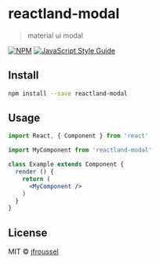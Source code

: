 # reactland-modal

> material ui modal

[![NPM](https://img.shields.io/npm/v/reactland-modal.svg)](https://www.npmjs.com/package/reactland-modal) [![JavaScript Style Guide](https://img.shields.io/badge/code_style-standard-brightgreen.svg)](https://standardjs.com)

## Install

```bash
npm install --save reactland-modal
```

## Usage

```jsx
import React, { Component } from 'react'

import MyComponent from 'reactland-modal'

class Example extends Component {
  render () {
    return (
      <MyComponent />
    )
  }
}
```

## License

MIT © [jfroussel](https://github.com/jfroussel)
